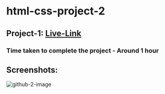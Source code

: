 # html-css-project-2

## Project-1: [Live-Link](html-css-proj-2.netlify.app)

### Time taken to complete the project - Around 1 hour

## Screenshots:

![github-2-image](https://user-images.githubusercontent.com/110112176/186346643-11b39bd4-ad8f-4264-9e6c-b0efedfbf69f.png)
